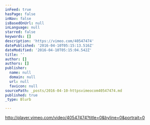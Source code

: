 ```yaml
---
inFeed: true
hasPage: false
inNav: false
isBasedOnUrl: null
inLanguage: null
starred: false
keywords: []
description: 'https://vimeo.com/40547474'
datePublished: '2016-04-10T05:15:13.516Z'
dateModified: '2016-04-10T05:15:04.542Z'
title: ''
author: []
authors: []
publisher:
  name: null
  domain: null
  url: null
  favicon: null
sourcePath: _posts/2016-04-10-httpsvimeocom40547474.md
published: true
_type: Blurb

---
```

http://player.vimeo.com/video/40547474?title=0&byline=0&portrait=0